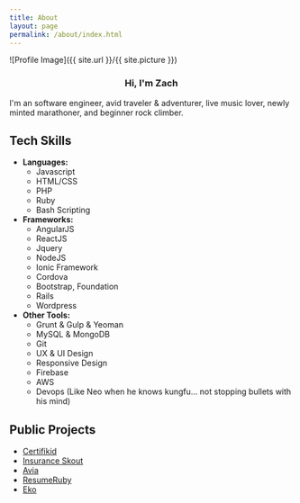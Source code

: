 ```yaml
---
title: About
layout: page
permalink: /about/index.html
---
```

<style>
img { width: 50%; margin: 0 auto; display: block; }
</style>

![Profile Image]({{ site.url }}/{{ site.picture }})

<h3 style="text-align: center;">Hi, I'm Zach</h3>
<p>I'm an software engineer, avid traveler & adventurer, live music lover, newly minted marathoner, and beginner rock climber.<p> 


<h2>Tech Skills</h2>

<ul class="skill-list">
	<li><b>Languages:</b>
    <ul>
      <li>Javascript</li>
      <li>HTML/CSS</li>
      <li>PHP</li>
      <li>Ruby</li>
      <li>Bash Scripting</li>
    </ul>
  </li>

  <li>
    <b>Frameworks:</b>
    <ul>
      <li>AngularJS</li>
      <li>ReactJS</li>
      <li>Jquery</li>
      <li>NodeJS</li>
      <li>Ionic Framework</li>
      <li>Cordova</li>
      <li>Bootstrap, Foundation</li>
      <li>Rails</li>
      <li>Wordpress</li>
    </ul>
	</li>

  <li>
    <b>Other Tools:</b>
    <ul>
      <li>Grunt & Gulp & Yeoman</li>
      <li>MySQL & MongoDB</li>
      <li>Git</li>
      <li>UX & UI Design</li>
      <li>Responsive Design</li>
      <li>Firebase</li>
      <li>AWS</li>
      <li>Devops (Like Neo when he knows kungfu... not stopping bullets with his mind)</li>
    </ul>
  </li>

</ul>

<h2>Public Projects</h2>

<ul>
	<li><a href="https://itunes.apple.com/us/app/certifikid/id520350407?mt=8">Certifikid</a></li>
	<li><a href="http://insuranceskout.com">Insurance Skout</a></li>
	<li><a href="http://aviatheapp.com">Avia</a></li>
	<li><a href="https://resumeruby.com">ResumeRuby</a></li>
	<li><a href="http://ekoapp.com">Eko</a></li>
</ul>



